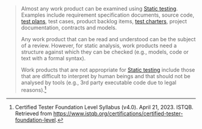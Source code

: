 > Almost any work product can be examined using [Static testing](Static%20testing.md). Examples include requirement specification documents, source code, [test plans](Test%20plan.md), test cases, product backlog items, [test charters](Test%20charter.md), project documentation, contracts and models.
> 
> Any work product that can be read and understood can be the subject of a review. However, for static analysis, work products need a structure against which they can be checked  (e.g., models, code or text with a formal syntax).
> 
> Work products that are not appropriate for [Static testing](Static%20testing.md) include those that are difficult to interpret by human beings and that should not be analysed by tools (e.g., 3rd party executable code due to legal reasons).[^1]

[^1]: Certified Tester Foundation Level Syllabus (v4.0). April 21, 2023. ISTQB. Retrieved from https://www.istqb.org/certifications/certified-tester-foundation-level.